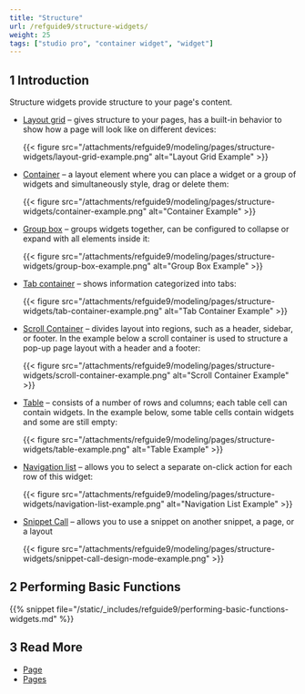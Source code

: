 ```yaml
---
title: "Structure"
url: /refguide9/structure-widgets/
weight: 25
tags: ["studio pro", "container widget", "widget"]
---
```


## 1 Introduction

Structure  widgets provide structure to your page's content.

* [Layout grid](/refguide9/layout-grid/) – gives structure to your pages, has a built-in behavior to show how a page will look like on different devices:

    {{< figure src="/attachments/refguide9/modeling/pages/structure-widgets/layout-grid-example.png" alt="Layout Grid Example" >}}

* [Container](/refguide9/container/) – a layout element where you can place a widget or a group of widgets and simultaneously style, drag or delete them:

    {{< figure src="/attachments/refguide9/modeling/pages/structure-widgets/container-example.png" alt="Container Example" >}}

* [Group box](/refguide9/group-box/) – groups widgets together, can be configured to collapse or expand with all elements inside it:

    {{< figure src="/attachments/refguide9/modeling/pages/structure-widgets/group-box-example.png" alt="Group Box Example" >}}

* [Tab container](/refguide9/tab-container/) – shows information categorized into tabs:

    {{< figure src="/attachments/refguide9/modeling/pages/structure-widgets/tab-container-example.png" alt="Tab Container Example" >}}

* [Scroll Container](/refguide9/scroll-container/) – divides layout into regions, such as a header, sidebar, or footer. In the example below a scroll container is used to structure a pop-up page layout with a header and a footer:

    {{< figure src="/attachments/refguide9/modeling/pages/structure-widgets/scroll-container-example.png" alt="Scroll Container Example" >}}

* [Table](/refguide9/table/) – consists of a number of rows and columns; each table cell can contain widgets. In the example below, some table cells contain widgets and some are still empty:

    {{< figure src="/attachments/refguide9/modeling/pages/structure-widgets/table-example.png" alt="Table Example" >}}

* [Navigation list](/refguide9/navigation-list/) – allows you to select a separate on-click action for each row of this widget:

    {{< figure src="/attachments/refguide9/modeling/pages/structure-widgets/navigation-list-example.png" alt="Navigation List Example" >}}

* [Snippet Call](/refguide9/snippet-call/) – allows you to use a snippet on another snippet, a page, or a layout

    {{< figure src="/attachments/refguide9/modeling/pages/structure-widgets/snippet-call-design-mode-example.png" >}}

## 2 Performing Basic Functions

{{% snippet file="/static/_includes/refguide9/performing-basic-functions-widgets.md" %}}

## 3 Read More

* [Page](/refguide9/page/)
* [Pages](/refguide9/pages/)
